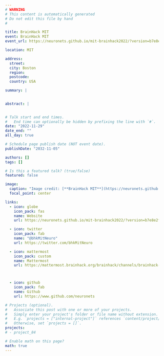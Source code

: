 ```yaml
---
# WARNING
# This content is automatically generated
# Do not edit this file by hand
#

title: BrainHack MIT
event: BrainHack MIT
event_url: https://neuronets.github.io/mit-brainhack2022/?version=b7e8e2f

location: MIT

address:
  street: 
  city: Boston
  region: 
  postcode: 
  country: USA

summary: |
  

abstract: |
  

# Talk start and end times.
#   End time can optionally be hidden by prefixing the line with `#`.
date: "2022-11-29"
date_end: ""
all_day: true

# Schedule page publish date (NOT event date).
publishDate: "2032-11-05"

authors: []
tags: []

# Is this a featured talk? (true/false)
featured: false

image:
  caption: "Image credit: [**BrainHack MIT**](https://neuronets.github.io/mit-brainhack2022/?version=b7e8e2f)"
  focal_point: center

links:
  - icon: globe
    icon_pack: fas
    name: Website
    url: https://neuronets.github.io/mit-brainhack2022/?version=b7e8e2f

  - icon: twitter
    icon_pack: fab
    name: "@bhkMitNeuro"
    url: https://twitter.com/bhkMitNeuro

  - icon: mattermost
    icon_pack: custom
    name: Mattermost
    url: https://mattermost.brainhack.org/brainhack/channels/brainhack-mit-neuro



  - icon: github
    icon_pack: fab
    name: Github
    url: https://www.github.com/neuronets

# Projects (optional).
#   Associate this post with one or more of your projects.
#   Simply enter your project's folder or file name without extension.
#   E.g. `projects = ["internal-project"]` references `content/project/deep-learning/index.md`.
#   Otherwise, set `projects = []`.
projects:
# - project_84

# Enable math on this page?
math: true
---
```



